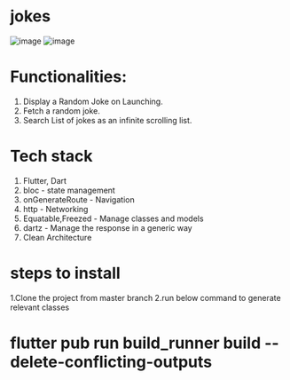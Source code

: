 # jokes
![image](https://github.com/user-attachments/assets/1f08742e-ebc5-48fc-ad45-038ca15e51d0)
![image](https://github.com/user-attachments/assets/36474fe9-6424-414f-85ee-b4837ea293ec)
# Functionalities:
1. Display a Random Joke on Launching.
2. Fetch a random joke.
3. Search List of jokes as an infinite scrolling list.

# Tech stack
1. Flutter, Dart
2. bloc - state management
3. onGenerateRoute - Navigation
4. http - Networking
5. Equatable,Freezed - Manage classes and models
6. dartz - Manage the response in a generic way
7. Clean Architecture

# steps to install
1.Clone the project from master branch
2.run below command to generate relevant classes 
# flutter pub run build_runner build --delete-conflicting-outputs




